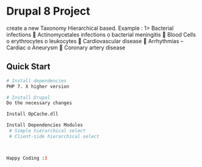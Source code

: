 # Drupal 8 Project

create a new Taxonomy Hierarchical based. 
Example : 
1> Bacterial infections 
       Actinomycetales infections
           o bacterial meningitis
       Blood Cells 
         o erythrocytes
         o leukocytes
       Cardiovascular disease 
                Arrhythmias – Cardiac 
                      o Aneurysm 
                           Coronary artery disease 
                          
                          
## Quick Start

```bash
# Install dependencies
PHP 7. X higher version

# Install Drupal 
Do the necessary changes

Install OpCache.dll

Install Dependencies Modules
 # Simple hierarchical select
 # Client-side hierarchical select



Happy Coding :)
